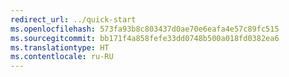```yaml
---
redirect_url: ../quick-start
ms.openlocfilehash: 573fa93b8c803437d0ae70e6eafa4e57c89fc515
ms.sourcegitcommit: bb171f4a858fefe33dd0748b500a018fd0382ea6
ms.translationtype: HT
ms.contentlocale: ru-RU
---
```

